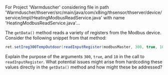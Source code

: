 For Project 'Warmduscher' considering file in path 'Warmduscher/thserver/src/main/java/com/x8ing/thsensor/thserver/device/service/impl/HeatingModbusReadService.java' with name 'HeatingModbusReadService.java'... 

The `getData()` method reads a variety of registers from the Modbus device.  Consider the following snippet from that method:

```java
ret.setIreg300TempOutdoor(readInputRegister(modbusMaster, 300, true, 10)); // outdoor temp
```

Explain the purpose of the arguments `300`, `true`, and `10` in the call to `readInputRegister`.  What potential issues might arise from hardcoding these values directly in the `getData()` method and how might these be addressed?
